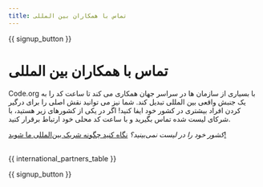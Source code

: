```yaml
---
title: تماس با همکاران بین المللی
---
```


{{ signup_button }}

# تماس با همکاران بین المللی

Code.org با بسیاری از سازمان ها در سراسر جهان همکاری می کند تا ساعت کد را به یک جنبش واقعی بین المللی تبدیل کند. شما نیز می توانید نقش اصلی را برای درگیر کردن افراد بیشتری در کشور خود ایفا کنید! اگر در یکی از کشورهای زیر هستید، با شرکای لیست شده تماس بگیرید و با ساعت کد محلی خود ارتباط برقرار کنید.

*کشور خود را در لیست نمی‌بینید؟* [نگاه کنید چگونه شریک بین‌المللی ما شوید!](https://code.org/international/apply) <br /> <br />

{{ international_partners_table }}

{{ signup_button }}